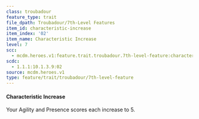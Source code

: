 ```yaml
---
class: troubadour
feature_type: trait
file_dpath: Troubadour/7th-Level Features
item_id: characteristic-increase
item_index: '02'
item_name: Characteristic Increase
level: 7
scc:
  - mcdm.heroes.v1:feature.trait.troubadour.7th-level-feature:characteristic-increase
scdc:
  - 1.1.1:10.1.3.9:02
source: mcdm.heroes.v1
type: feature/trait/troubadour/7th-level-feature
---
```


#### Characteristic Increase

Your Agility and Presence scores each increase to 5.
